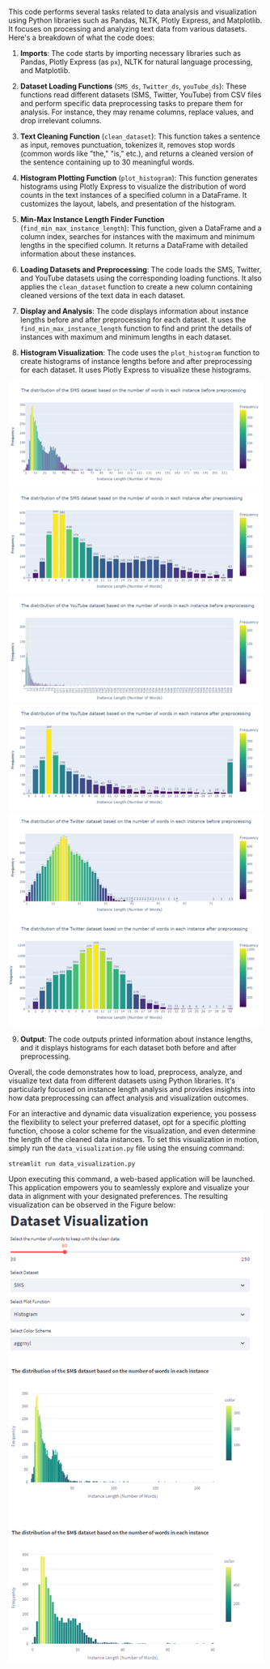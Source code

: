 This code performs several tasks related to data analysis and visualization using Python libraries such as Pandas, NLTK, Plotly Express, and Matplotlib. It focuses on processing and analyzing text data from various datasets. Here's a breakdown of what the code does:

1. **Imports**: The code starts by importing necessary libraries such as Pandas, Plotly Express (as `px`), NLTK for natural language processing, and Matplotlib.

2. **Dataset Loading Functions** (`SMS_ds`, `Twitter_ds`, `youTube_ds`): These functions read different datasets (SMS, Twitter, YouTube) from CSV files and perform specific data preprocessing tasks to prepare them for analysis. For instance, they may rename columns, replace values, and drop irrelevant columns.

3. **Text Cleaning Function** (`clean_dataset`): This function takes a sentence as input, removes punctuation, tokenizes it, removes stop words (common words like "the," "is," etc.), and returns a cleaned version of the sentence containing up to 30 meaningful words.

4. **Histogram Plotting Function** (`plot_histogram`): This function generates histograms using Plotly Express to visualize the distribution of word counts in the text instances of a specified column in a DataFrame. It customizes the layout, labels, and presentation of the histogram.

5. **Min-Max Instance Length Finder Function** (`find_min_max_instance_length`): This function, given a DataFrame and a column index, searches for instances with the maximum and minimum lengths in the specified column. It returns a DataFrame with detailed information about these instances.

6. **Loading Datasets and Preprocessing**: The code loads the SMS, Twitter, and YouTube datasets using the corresponding loading functions. It also applies the `clean_dataset` function to create a new column containing cleaned versions of the text data in each dataset.

7. **Display and Analysis**: The code displays information about instance lengths before and after preprocessing for each dataset. It uses the `find_min_max_instance_length` function to find and print the details of instances with maximum and minimum lengths in each dataset.

8. **Histogram Visualization**: The code uses the `plot_histogram` function to create histograms of instance lengths before and after preprocessing for each dataset. It uses Plotly Express to visualize these histograms.

![Local Image](images/plot1.png)
![Local Image](images/plot2.png)
![Local Image](images/plot3.png)
![Local Image](images/plot4.png)
![Local Image](images/plot5.png)
![Local Image](images/plot6.png)

9. **Output**: The code outputs printed information about instance lengths, and it displays histograms for each dataset both before and after preprocessing.

Overall, the code demonstrates how to load, preprocess, analyze, and visualize text data from different datasets using Python libraries. It's particularly focused on instance length analysis and provides insights into how data preprocessing can affect analysis and visualization outcomes.





For an interactive and dynamic data visualization experience, you possess the flexibility to select your preferred dataset, opt for a specific plotting function, choose a color scheme for the visualization, and even determine the length of the cleaned data instances. To set this visualization in motion, simply run the `data_visualization.py` file using the ensuing command:

```
streamlit run data_visualization.py
```

Upon executing this command, a web-based application will be launched. This application empowers you to seamlessly explore and visualize your data in alignment with your designated preferences. The resulting visualization can be observed in the Figure below:
![Visualization](images/data_visualization.png)
